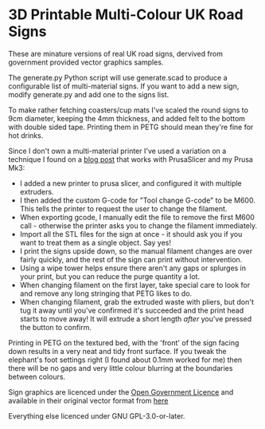 # 3D Printable Multi-Colour UK Road Signs

These are minature versions of real UK road signs, dervived from government provided vector graphics samples.

The generate.py Python script will use generate.scad to produce a configurable list of multi-material signs. If you want to add a new sign, modify generate.py and add one to the signs list.

To make rather fetching coasters/cup mats I've scaled the round signs to 9cm diameter, keeping the 4mm thickness, and added felt to the bottom with double sided tape. Printing them in PETG should mean they're fine for hot drinks.

Since I don't own a multi-material printer I've used a variation on a technique I found on a [blog post](http://schlosshan.eu/blog/2019/03/02/prusa-i3-mk3-real-multicolour-prints-without-mmu/) that works with PrusaSlicer and my Prusa Mk3:
- I added a new printer to prusa slicer, and configured it with multiple extruders.
- I then added the custom G-code for "Tool change G-code" to be M600. This tells the printer to request the user to change the filament.
- When exporting gcode, I manually edit the file to remove the first M600 call - otherwise the printer asks you to change the filament immediately.
- Import all the STL files for the sign at once - it should ask you if you want to treat them as a single object. Say yes!
- I print the signs upside down, so the manual filament changes are over fairly quickly, and the rest of the sign can print without intervention.
- Using a wipe tower helps ensure there aren't any gaps or splurges in your print, but you can reduce the purge quantity a lot.
- When changing filament on the first layer, take special care to look for and remove any long stringing that PETG likes to do.
- When changing filament, grab the extruded waste with pliers, but don't tug it away until you've confirmed it's succeeded and the print head starts to move away! It will extrude a short length _after_ you've pressed the button to confirm.
 
Printing in PETG on the textured bed, with the 'front' of the sign facing down results in a very neat and tidy front surface. If you tweak the elephant's foot settings right (I found about 0.1mm worked for me) then there will be no gaps and very little colour blurring at the boundaries between colours.

Sign graphics are licenced under the [Open Government Licence](https://www.nationalarchives.gov.uk/doc/open-government-licence/version/3/) and available in their original vector format from [here](https://www.gov.uk/guidance/traffic-sign-images)

Everything else licenced under GNU GPL-3.0-or-later.